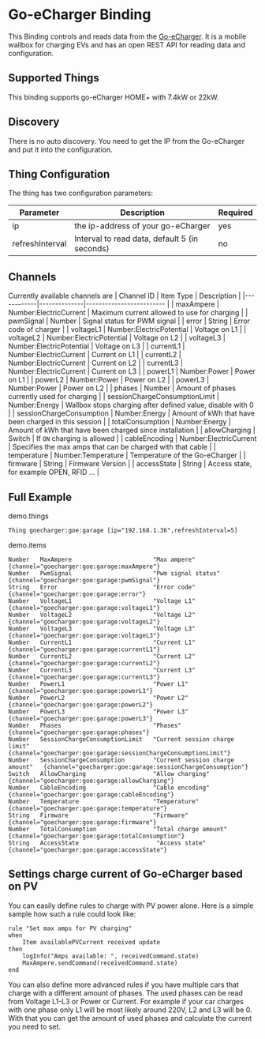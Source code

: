 # Go-eCharger Binding

This Binding controls and reads data from the [Go-eCharger](https://go-e.co/).
It is a mobile wallbox for charging EVs and has an open REST API for reading data and configuration.

## Supported Things

This binding supports go-eCharger HOME+ with 7.4kW or 22kW.

## Discovery

There is no auto discovery.
You need to get the IP from the Go-eCharger and put it into the configuration.

## Thing Configuration

The thing has two configuration parameters:

| Parameter | Description                                                              | Required |
|-----------|------------------------------------------------------------------------- |----------|
| ip        | the ip-address of your go-eCharger | yes |
| refreshInterval  | Interval to read data, default 5 (in seconds) | no |

## Channels

Currently available channels are 
| Channel ID | Item Type    | Description              |
|------------|--------------|------------------------- |
| maxAmpere | Number:ElectricCurrent | Maximum current allowed to use for charging |
| pwmSignal | Number | Signal status for PWM signal |
| error | String | Error code of charger |
| voltageL1 | Number:ElectricPotential | Voltage on L1 |
| voltageL2 | Number:ElectricPotential | Voltage on L2 |
| voltageL3 | Number:ElectricPotential | Voltage on L3 |
| currentL1 | Number:ElectricCurrent | Current on L1 |
| currentL2 | Number:ElectricCurrent | Current on L2 |
| currentL3 | Number:ElectricCurrent | Current on L3 |
| powerL1 | Number:Power | Power on L1 |
| powerL2 | Number:Power | Power on L2 |
| powerL3 | Number:Power | Power on L2 |
| phases | Number | Amount of phases currently used for charging |
| sessionChargeConsumptionLimit | Number:Energy | Wallbox stops charging after defined value, disable with 0 |
| sessionChargeConsumption | Number:Energy | Amount of kWh that have been charged in this session |
| totalConsumption | Number:Energy | Amount of kWh that have been charged since installation |
| allowCharging | Switch | If `ON` charging is allowed |
| cableEncoding | Number:ElectricCurrent | Specifies the max amps that can be charged with that cable |
| temperature | Number:Temperature | Temperature of the Go-eCharger |
| firmware | String | Firmware Version |
| accessState | String | Access state, for example OPEN, RFID ... |

## Full Example

demo.things

```
Thing goecharger:goe:garage [ip="192.168.1.36",refreshInterval=5]
```

demo.items

```
Number   MaxAmpere                       "Max ampere"                      {channel="goecharger:goe:garage:maxAmpere"}
Number   PwmSignal                       "Pwm signal status"               {channel="goecharger:goe:garage:pwmSignal"}
String   Error                           "Error code"                      {channel="goecharger:goe:garage:error"}
Number   VoltageL1                       "Voltage L1"                      {channel="goecharger:goe:garage:voltageL1"}
Number   VoltageL2                       "Voltage L2"                      {channel="goecharger:goe:garage:voltageL2"}
Number   VoltageL3                       "Voltage L3"                      {channel="goecharger:goe:garage:voltageL3"}
Number   CurrentL1                       "Current L1"                      {channel="goecharger:goe:garage:currentL1"}
Number   CurrentL2                       "Current L2"                      {channel="goecharger:goe:garage:currentL2"}
Number   CurrentL3                       "Current L3"                      {channel="goecharger:goe:garage:currentL3"}
Number   PowerL1                         "Power L1"                        {channel="goecharger:goe:garage:powerL1"}
Number   PowerL2                         "Power L2"                        {channel="goecharger:goe:garage:powerL2"}
Number   PowerL3                         "Power L3"                        {channel="goecharger:goe:garage:powerL3"}
Number   Phases                          "Phases"                          {channel="goecharger:goe:garage:phases"}
Number   SessionChargeConsumptionLimit   "Current session charge limit"    {channel="goecharger:goe:garage:sessionChargeConsumptionLimit"}
Number   SessionChargeConsumption        "Current session charge amount"   {channel="goecharger:goe:garage:sessionChargeConsumption"}
Switch   AllowCharging                   "Allow charging"                  {channel="goecharger:goe:garage:allowCharging"}
Number   CableEncoding                   "Cable encoding"                  {channel="goecharger:goe:garage:cableEncoding"}
Number   Temperature                     "Temperature"                     {channel="goecharger:goe:garage:temperature"}
String   Firmware                        "Firmware"                        {channel="goecharger:goe:garage:firmware"}
Number   TotalConsumption                "Total charge amount"             {channel="goecharger:goe:garage:totalConsumption"}
String   AccessState                      "Access state"                   {channel="goecharger:goe:garage:accessState"}
```

## Settings charge current of Go-eCharger based on PV

You can easily define rules to charge with PV power alone.
Here is a simple sample how such a rule could look like:

```
rule "Set max amps for PV charging"
when
    Item availablePVCurrent received update
then
    logInfo("Amps available: ", receivedCommand.state)
    MaxAmpere.sendCommand(receivedCommand.state)
end
```
You can also define more advanced rules if you have multiple cars that charge with a different amount of phases.
The used phases can be read from Voltage L1-L3 or Power or Current.
For example if your car charges with one phase only L1 will be most likely around 220V, L2 and L3 will be 0.
With that you can get the amount of used phases and calculate the current you need to set.